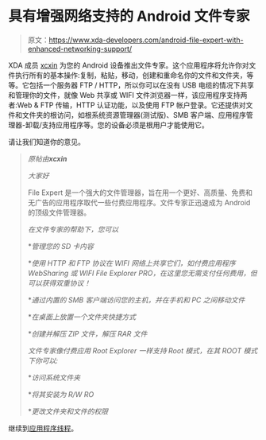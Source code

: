 # 具有增强网络支持的 Android 文件专家

> 原文：<https://www.xda-developers.com/android-file-expert-with-enhanced-networking-support/>

XDA 成员 [xcxin](http://forum.xda-developers.com/member.php?u=2863687) 为您的 Android 设备推出文件专家。这个应用程序将允许你对文件执行所有的基本操作:复制，粘贴，移动，创建和重命名你的文件和文件夹，等等。它包括一个服务器 FTP / HTTP，所以你可以在没有 USB 电缆的情况下共享和管理你的文件，就像 Web 共享或 WIFI 文件浏览器一样，该应用程序支持两者:Web & FTP 传输，HTTP 认证功能，以及使用 FTP 帐户登录。它还提供对文件和文件夹的根访问，如根系统资源管理器(测试版)、SMB 客户端、应用程序管理器-卸载/支持应用程序等。您的设备必须是根用户才能使用它。

请让我们知道你的意见。

> *原帖由**xcxin***
> 
> *大家好*
> 
> File Expert 是一个强大的文件管理器，旨在用一个更好、高质量、免费和无广告的应用程序取代一些付费应用程序。文件专家正迅速成为 Android 的顶级文件管理器。
> 
> *在文件专家的帮助下，您可以*
> 
> **管理您的 SD 卡内容*
> 
> **使用 HTTP 和 FTP 协议在 WIFI 网络上共享它们，如付费应用程序 WebSharing 或 WIFI File Explorer PRO，在这里您无需支付任何费用，但可以获得双重协议！*
> 
> **通过内置的 SMB 客户端访问您的主机，并在手机和 PC 之间移动文件*
> 
> **在桌面上放置一个文件夹快捷方式*
> 
> **创建并解压 ZIP 文件，解压 RAR 文件*
> 
> *文件专家像付费应用 Root Explorer 一样支持 Root 模式，在其 ROOT 模式下你可以:*
> 
> **访问系统文件夹*
> 
> **将其安装为 R/W RO*
> 
> **更改文件夹和文件的权限*

继续到[应用程序线程](http://forum.xda-developers.com/showthread.php?t=1095254)。